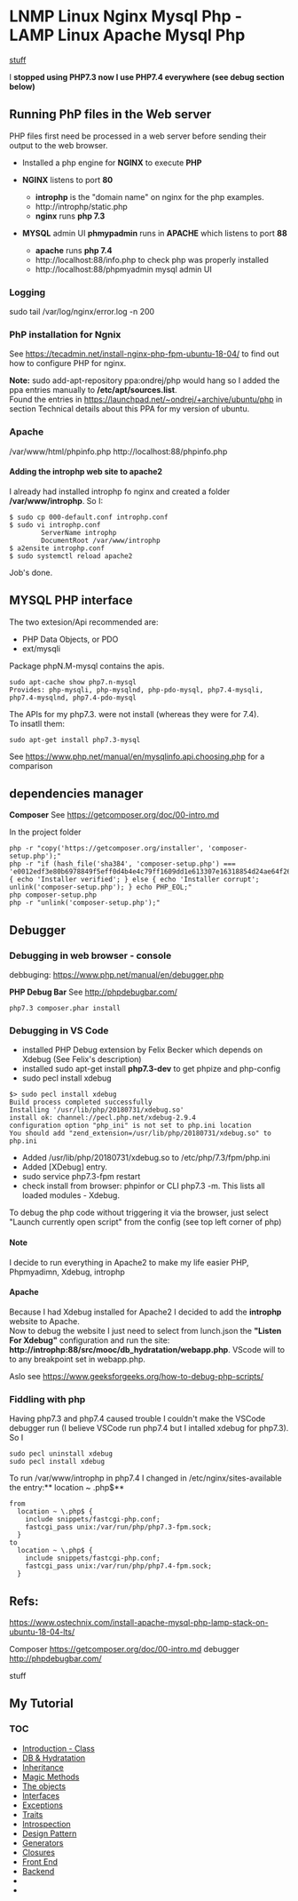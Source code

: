 # LNMP Linux Nginx Mysql Php - LAMP Linux Apache Mysql Php

[stuff](#stuff)

I **stopped using PHP7.3 now I use PHP7.4 everywhere (see debug section below)**

## Running PhP files in the Web server

PHP files first need be processed in a web server before sending their output to the web browser.  

* Installed a php engine for **NGINX** to execute **PHP**  

* **NGINX** listens to port **80**
  * **introphp** is the "domain name" on nginx for the php examples.
  * http://introphp/static.php
  * **nginx** runs **php 7.3**

* **MYSQL** admin UI **phmypadmin** runs in **APACHE** which listens to port **88**  
  * **apache** runs **php 7.4**
  * http://localhost:88/info.php to check php was properly installed
  * http://localhost:88/phpmyadmin mysql admin UI


### Logging
sudo tail /var/log/nginx/error.log -n 200

### PhP installation for Ngnix 
See https://tecadmin.net/install-nginx-php-fpm-ubuntu-18-04/ to find out how to configure PHP for nginx.

**Note:**
sudo add-apt-repository ppa:ondrej/php would hang so I added the ppa entries manually to **/etc/apt/sources.list**.  
Found the entries in https://launchpad.net/~ondrej/+archive/ubuntu/php in section Technical details about this PPA for my version of ubuntu.

### Apache

/var/www/html/phpinfo.php
http://localhost:88/phpinfo.php  

#### Adding the introphp web site to apache2
I already had installed introphp fo nginx and created a folder **/var/www/introphp**.
So I:  

```
$ sudo cp 000-default.conf introphp.conf
$ sudo vi introphp.conf
        ServerName introphp
        DocumentRoot /var/www/introphp
$ a2ensite introphp.conf
$ sudo systemctl reload apache2
```
Job's done.

## MYSQL PHP interface

The two extesion/Api recommended are:
* PHP Data Objects, or PDO
* ext/mysqli

Package phpN.M-mysql contains the apis.  
```
sudo apt-cache show php7.n-mysql
Provides: php-mysqli, php-mysqlnd, php-pdo-mysql, php7.4-mysqli, php7.4-mysqlnd, php7.4-pdo-mysql
```
The APIs for my php7.3. were not install (whereas they were for 7.4).  
To insatll them:
```
sudo apt-get install php7.3-mysql
```

See https://www.php.net/manual/en/mysqlinfo.api.choosing.php  for a comparison


## dependencies manager

**Composer**
See https://getcomposer.org/doc/00-intro.md  

In the project folder

```
php -r "copy('https://getcomposer.org/installer', 'composer-setup.php');"
php -r "if (hash_file('sha384', 'composer-setup.php') === 'e0012edf3e80b6978849f5eff0d4b4e4c79ff1609dd1e613307e16318854d24ae64f26d17af3ef0bf7cfb710ca74755a') { echo 'Installer verified'; } else { echo 'Installer corrupt'; unlink('composer-setup.php'); } echo PHP_EOL;"
php composer-setup.php
php -r "unlink('composer-setup.php');"
```

## Debugger

### Debugging in web browser - console
debbuging: https://www.php.net/manual/en/debugger.php  

**PHP Debug Bar**
See http://phpdebugbar.com/

```
php7.3 composer.phar install
```

### Debugging in VS Code

* installed PHP Debug extension by Felix Becker which depends on Xdebug (See Felix's description)
* installed sudo apt-get install **php7.3-dev** to get phpize and php-config
* sudo pecl install xdebug
```
$> sudo pecl install xdebug
Build process completed successfully
Installing '/usr/lib/php/20180731/xdebug.so'
install ok: channel://pecl.php.net/xdebug-2.9.4
configuration option "php_ini" is not set to php.ini location
You should add "zend_extension=/usr/lib/php/20180731/xdebug.so" to php.ini
```
* Added /usr/lib/php/20180731/xdebug.so to /etc/php/7.3/fpm/php.ini 
* Added [XDebug] entry.
* sudo service php7.3-fpm restart
* check install from browser: phpinfor or CLI php7.3 -m. This lists all loaded modules - Xdebug.  

To debug the php code without triggering it via the browser, just select "Launch currently open script" from the config (see top left corner of php)  

#### Note
I decide to run everything in Apache2 to make my life easier PHP, Phpmyadimn, Xdebug, introphp

#### Apache

Because I had Xdebug installed for Apache2 I decided to add the **introphp** website to Apache.  
Now to debug the website I just need to select from lunch.json the **"Listen For Xdebug"** configuration and run the site: **http://introphp:88/src/mooc/db_hydratation/webapp.php**. VScode will to to any breakpoint set in webapp.php.

Aslo see https://www.geeksforgeeks.org/how-to-debug-php-scripts/

### Fiddling with php

Having php7.3 and php7.4 caused trouble I couldn't make the VSCode debugger run (I believe VSCode run php7.4 but I intalled xdebug for php7.3).  
So I 
```
sudo pecl uninstall xdebug
sudo pecl install xdebug
```

To run /var/www/introphp in php7.4 I changed in /etc/nginx/sites-available the entry:** location ~ \.php$**  
```
from
  location ~ \.php$ {
    include snippets/fastcgi-php.conf;
    fastcgi_pass unix:/var/run/php/php7.3-fpm.sock;
  }
to
  location ~ \.php$ {
    include snippets/fastcgi-php.conf;
    fastcgi_pass unix:/var/run/php/php7.4-fpm.sock;
  }
```

## Refs:
https://www.ostechnix.com/install-apache-mysql-php-lamp-stack-on-ubuntu-18-04-lts/

Composer https://getcomposer.org/doc/00-intro.md
debugger http://phpdebugbar.com/


stuff
## My Tutorial

### TOC

* [Introduction - Class](https://github.com/PhP-Pj/Intro/blob/master/php.md)
* [DB & Hydratation](https://github.com/PhP-Pj/Intro/blob/master/src/mooc/db_hydratation/README.md)
* [Inheritance](https://github.com/PhP-Pj/Intro/blob/master/src/mooc/inheritance/README.md)
* [Magic Methods](https://github.com/PhP-Pj/Intro/blob/master/src/mooc/MagicMehods/README.md)
* [The objects](https://github.com/PhP-Pj/Intro/blob/master/src/mooc/objects/README.md)
* [Interfaces](https://github.com/PhP-Pj/Intro/blob/master/src/mooc/interfaces/README.md)
* [Exceptions](https://github.com/PhP-Pj/Intro/blob/master/src/mooc/Exceptions/README.md)
* [Traits](https://github.com/PhP-Pj/Intro/blob/master/src/mooc/Traits/README.md)
* [Introspection](https://github.com/PhP-Pj/Intro/blob/master/src/mooc/Introspection/README.md)
* [Design Pattern](https://github.com/PhP-Pj/Intro/blob/master/src/mooc/design%20Patterns/README.md)
* [Generators](https://github.com/PhP-Pj/Intro/blob/master/src/mooc/Generators/README.md)
* [Closures](https://github.com/PhP-Pj/Intro/blob/master/src/mooc/closures/README.md)
* [Front End]()
* [Backend]()
* []()
* []()

